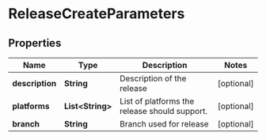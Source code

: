 

# ReleaseCreateParameters

## Properties

Name | Type | Description | Notes
------------ | ------------- | ------------- | -------------
**description** | **String** | Description of the release |  [optional]
**platforms** | **List&lt;String&gt;** | List of platforms the release should support. |  [optional]
**branch** | **String** | Branch used for release |  [optional]



